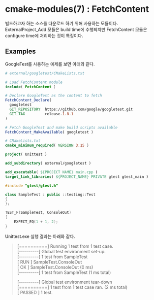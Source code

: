 # cmake-modules(7) : FetchContent

빌드하고자 하는 소스를 다운로드 하기 위해 사용하는 모듈이다. ExternalProject_Add 모듈은 build time에 수행되지만 FetchContent 모듈은 configure time에 처리하는 것이 특징이다.

## Examples

GoogleTest를 사용하는 예제를 보면 아래와 같다.

```cmake
# external/googletest/CMakeLists.txt

# Load FetchContent module
include( FetchContent )

# Declare GoogleTest as the content to fetch
FetchContent_Declare(
  googletest
  GIT_REPOSITORY  https://github.com/google/googletest.git
  GIT_TAG         release-1.8.1
)

# Fetch GoogleTest and make build scripts available
FetchContent_MakeAvailable( googletest )
```

```cmake
# CMakeLists.txt
cmake_minimum_required( VERSION 3.15 )

project( Unittest )

add_subdirectory( external/googletest )

add_executable( ${PROJECT_NAME} main.cpp )
target_link_libraries( ${PROJECT_NAME} PRIVATE gtest gtest_main )
```

```cpp
#include "gtest/gtest.h"

class SampleTest : public ::testing::Test
{
};

TEST_F(SampleTest, ConsoleOut)
{
	EXPECT_EQ(1 + 1, 2);
}
```

Unittest.exe 실행 결과는 아래와 같다.

> [==========] Running 1 test from 1 test case.  
> [----------] Global test environment set-up.  
> [----------] 1 test from SampleTest  
> [ RUN      ] SampleTest.ConsoleOut  
> [       OK ] SampleTest.ConsoleOut (0 ms)  
> [----------] 1 test from SampleTest (1 ms total)  
>   
> [----------] Global test environment tear-down  
> [==========] 1 test from 1 test case ran. (2 ms total)  
> [  PASSED  ] 1 test.  

